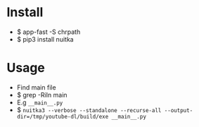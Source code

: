 Install
=====
* $ app-fast -S chrpath
* $ pip3 install nuitka

Usage
=====
* Find main file
* $ grep -RiIn main
* E.g `__main__.py`
* $ `nuitka3 --verbose --standalone --recurse-all --output-dir=/tmp/youtube-dl/build/exe __main__.py`
